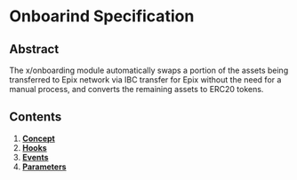 <!--
order: 0
title: Onboarding Overview
parent:
  title: "Onboarding
-->

# Onboarind Specification

## Abstract

The x/onboarding module automatically swaps a portion of the assets being transferred to Epix network via IBC transfer for Epix without the need for a manual process, and converts the remaining assets to ERC20 tokens.

## Contents

1. **[Concept](./01_concept.md)**
2. **[Hooks](./02_hooks.md)**
3. **[Events](./03_events.md)**
4. **[Parameters](./04_params.md)**
